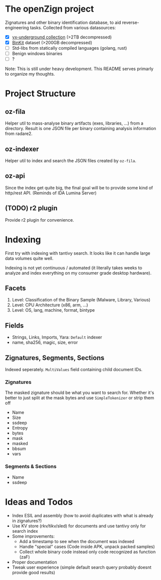 # The openZign project
Zignatures and other binary identification database, to aid reverse-engineering tasks. Collected from various datasources:
* [x] [vx-underground collection](https://vx-underground.org/samples.html) (>2TB decompressed)
* [x] [BinKit](https://github.com/SoftSec-KAIST/BinKit) dataset (>200GB decompressed)
* [ ] Std-libs from statically compiled languages (golang, rust)
* [ ] Benign windows binaries
* [ ] ?

Note: This is still under heavy development. This README serves primarly to organize my thoughts.

# Project Structure
## oz-fila
Helper util to mass-analyse binary artifacts (exes, libraries, ...) from a directory. Result is one JSON file per binary containing analysis information from radare2.

## oz-indexer
Helper util to index and search the JSON files created by `oz-fila`.

## oz-api
Since the index get quite big, the final goal will be to provide some kind of http/rest API. (Reminds of IDA Lumina Server)

## (TODO) r2 plugin
Provide r2 plugin for convenience.

# Indexing
First try with indexing with tantivy search. It looks like it can handle large data volumes quite well.

Indexing is not yet continuous / automated (it literally takes weeks to analyze and index everything on my consumer grade desktop hardware).

## Facets
1. Level: Classification of the Binary Sample (Malware, Library, Various)
2. Level: CPU Architecture (x86, arm, ...)
3. Level: OS, lang, machine, format, bintype 

## Fields
* Strings, Links, Imports, Yara: `Default` indexer
* name, sha256, magic, size, error

## Zignatures, Segments, Sections
Indexed seperately. `MultiValues` field containing child document IDs.

### Zignatures
The masked zignature should be what you want to search for. Whether it's better to just split at the mask bytes and use `SimpleTokenizer` or strip them off 

* Name
* Size
* ssdeep
* Entropy
* bytes
* mask
* masked
* bbsum
* vars

### Segments & Sections
* Name
* ssdeep

# Ideas and Todos 
* Index ESIL and assembly (how to avoid duplicates with what is already in zignatures?)
* Use KV store (rkv/tikv/sled) for documents and use tantivy only for search index
* Some improvements:
  * Add a timestamp to see when the document was indexed
  * Handle "special" cases (Code inside APK, unpack packed samples)
  * Collect whole binary code instead only code recognized as function (zaF)
* Proper documentation
* Tweak user experience (simple default search query probably doesnt provide good results)